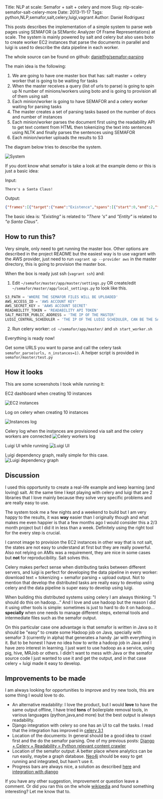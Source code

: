 Title: NLP at scale: Semafor + salt + celery and more
Slug: nlp-scale-semafor-salt-celery-more
Date: 2013-11-17
Tags: python,NLP,semafor,salt,celery,luigi,vagrant
Author: Daniel Rodriguez

This posts describes the implementation of a simple system to parse web pages using SEMAFOR (a SEMantic Analyzer Of Frame Representations) at scale. The system is mainly powered by salt and celery but also uses boto to create worker EC2 instances that parse the documents in parallel and luigi is used to describe the data pipeline in each worker.

The whole source can be found on github: [danielfrg/semafor-parsing](https://github.com/danielfrg/semafor-parsing)

The main idea is the following:

1. We are going to have one master box that has: salt master + celery worker that is going to be waiting for tasks
2. When the master receives a query (list of urls to parse) is going to spin up N number of minions/workers using boto and is going to provision all of them using salt
3. Each minion/worker is going to have SEMAFOR and a celery worker waiting for parsing tasks
4. The master creates a set of parsing tasks based on the number of docs and number of instances
5. Each minion/worker parses the document first using the readability API to get text content from HTML then tokenizing the text into sentences using NLTK and finally parses the sentences using SEMAFOR
6. Each minion/worker uploads the results to S3

The diagram below tries to describe the system.

![System](/images/blog/2013/11/semafor-dist/diagram.png "System description")

If you dont know what semafor is take a look at the example demo or this is just a basic idea:

Input:
```text
There's a Santa Claus!
```

Output:
```json
{"frames":[{"target":{"name":"Existence","spans":[{"start":0,"end":2,"text":"There 's"}]},"annotationSets":[{"rank":0,"score":52.10168633235354,"frameElements":[{"name":"Entity","spans":[{"start":2,"end":5,"text":"a Santa Claus"}]}]}]}],"tokens":["There","'s","a","Santa","Claus","!"]}
```

The basic idea is: *"Existing"* is related to *"There 's"* and *"Entity"* is related to *"a Santa Claus"*.

## How to run this?

Very simple, only need to get running the master box. Other options are described in the project README but the easiest way is to use vagrant with the AWS provider, just need to run `vagrant up --provider aws` in the master directory, this is going to provision the master box.

When the box is ready just ssh (`vagrant ssh`) and:

1. Edit `~/semafor/master/app/master/settings.py` OR create/edit `~/semafor/master/app/local_settings.py` to look like this.

```python
S3_PATH = 'WHERE THE SEMAFOR FILES WILL BE UPLOADED'
AWS_ACCESS_ID = 'AWS ACCOUNT KEY'
AWS_SECRET_KEY = 'AAWS ACCOUNT SECRET'
READABILITY_TOKEN = 'READABILITY API TOKEN'
SALT_MASTER_PUBLIC_ADDRESS = 'THE IP OF THE MASTER'
LUIGI_CENTRAL_SCHEDULER = 'THE IP OF THE LUIGI SCHEDULER, CAN BE THE SAME SALT MASTER'
```
2. Run celery worker: `cd ~/semafor/app/master/` and `sh start_worker.sh`

Everything is ready now!

Get some URLS you want to parse and call the celery task `semafor_parse(urls, n_instances=1)`. A helper script is provided in `semafor/master/test.py`

## How it looks

This are some screenshots I took while running it:

EC2 dashboard when creating 10 instances

![EC2 instances](/images/blog/2013/11/semafor-dist/instances_ec2.png "EC2 instances")

Log on celery when creating 10 instances

![Instances log](/images/blog/2013/11/semafor-dist/instances_log.png "Instances log")

Celery log when the instances are provisioned via salt and the celery workers are connected
![Celery workers log](/images/blog/2013/11/semafor-dist/celery_workers.png "Celery workers log")

Luigi UI while running
![Luigi UI](/images/blog/2013/11/semafor-dist/luigi_summary.png "Luigi UI")

Luigi dependency graph, really simple for this case.
![Luigi dependency graph](/images/blog/2013/11/semafor-dist/luigi_graph.png "Luigi dependency graph")

## Discussion

I used this opportunity to create a real-life example and keep learning (and loving) salt. At the same time I kept playing with celery and luigi that are 2 libraries that I love mainly because they solve very specific problems and are really easy to use.

The system took me a few nights and a weekend to build but I am very happy to the results, it was **way** easier than I originally though and what makes me even happier is that a few months ago I would consider this a 2/3 month project but I did it in less than a week. Definitely using the right tool for the every step is crucial.

I cannot image to provision the EC2 instances in other way that is not salt, the states are not easy to understand at first but they are really powerful. Also not relying on AMIs was a requirement, they are nice in some cases but **not** for reproducibility. Salt solves this.

Celery makes perfect sense when distributing tasks between different servers, and luigi is perfect for developing the data pipeline in every worker: download text + tokenizing + semafor parsing + upload output. Not to mention that develop the distributed tasks are really easy to develop using celery and the data pipeline is super easy to develop using luigi.

When building this distributed systems using celery I am always thinking: "I should do this on hadoop...” And I love and use hadoop but the reason I did it using other tools is simple: sometimes is just to hard to do it on hadoop... **specially** when one needs to manage different steps, external tools and intermediate files such as the semafor output.

On this particular case one advantage is that semafor is written in Java so it should be "easy" to create some Hadoop job on Java, specially with semafor 3 (currently in alpha) that generates a handy .jar with everything in it. But to be honest I have no idea how to write a hadoop job in Java and I have zero interest in learning. I just want to use hadoop as a service, using pig, hive, MRJob or others. I didn’t want to mess with Java or the semafor source code I just wanted to use it and get the output, and in that case celery + luigi made it easy to develop.

## Improvements to be made

I am always looking for opportunities to improve and try new tools, this are some thing I would love to do.

- An alternative readability: I love the product, but I would **love** to have the same output offline, I have tried **tons** of boilerplate removal tools, in various languages (python,java,and more) but the best output is always readability.
- Django integration with celery so one has an UI to call the tasks. I read that the integration has improved in [celery 3.1](http://docs.celeryproject.org/en/latest/whatsnew-3.1.html#django-supported-out-of-the-box )
- Location of the documents: In general should be a good idea to crawl first and the do the semafor parsing. One of my previous posts: [Django + Celery + Readability = Python relevant content crawler](http://danielfrg.github.io/blog/2013/09/11/django-celery-readability-crawler/)
- Location of the semafor output: A better place where analytics can be run easily, maybe a graph database. [Neo4j](http://www.neo4j.org/) should be easy to get running and integrated, but havn't use it.
- Progress bars are always nice, a solution as described [here](http://docs.celeryproject.org/en/latest/userguide/tasks.html#custom-task-classes) and [integration with django](https://djangosnippets.org/snippets/2898/)

If you have any other suggestion, improvement or question leave a comment.
Or did you ran this on the whole [wikipedia](http://www.lsi.upc.edu/~nlp/wikicorpus/) and found something interesting? Let me know that to.
